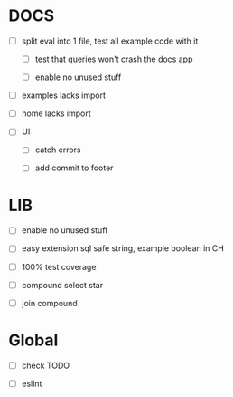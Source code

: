 # DOCS

-   [ ] split eval into 1 file, test all example code with it

    -   [ ] test that queries won't crash the docs app

    -   [ ] enable no unused stuff

-   [ ] examples lacks import

-   [ ] home lacks import

-   [ ] UI

    -   [ ] catch errors

    -   [ ] add commit to footer

# LIB

-   [ ] enable no unused stuff

-   [ ] easy extension sql safe string, example boolean in CH

-   [ ] 100% test coverage

-   [ ] compound select star

-   [ ] join compound

# Global

-   [ ] check TODO

-   [ ] eslint
